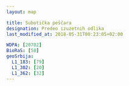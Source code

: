 ```yaml
---
layout: map

title: Subotička peščara
designation: Predeo izuzetnih odlika
last_modified_at: 2018-05-31T00:23:05+02:00

WDPA: [20702]
BioRaS: [58]
geoSrbija:
  L1_183: [79]
  L1_302: [20]
  L1_362: [32]
---
```

